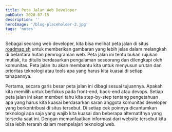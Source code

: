 ```yaml
---
title: Peta Jalan Web Developer
pubDate: 2020-07-15
description: ''
heroImage: '/blog-placeholder-2.jpg'
tags: 'notes'
---
```


Sebagai seorang web developer, kita bisa melihat peta jalan di situs [roadmap.sh](https://roadmap.sh/) untuk memberikan gambaran yang lebih jelas dalam melangkah di belantara hutan pemrograman web. Peta jalan ini tentu bukan rujukan mutlak, itu ditulis berdasarkan pengalaman seseorang dan dilengkapi oleh komunitas. Peta jalan itu akan membantu kita untuk menyusun urutan dan prioritas teknologi atau tools apa yang harus kita kuasai di setiap tahapannya.

Pertama, secara garis besar peta jalan ini dibagi sesuai tujuannya. Apakah kita memilih untuk berfokus pada front-end, back-end atau devops. Setiap peta jalan ini akan memberi tahu kita step-by-step tentang pengetahuan apa yang harus kita kuasai berdasarkan saran anggota komunitas developer yang berkontribusi di situs tersebut. Di setiap cek poinnya dicantumkan teknologi apa saja yang wajib kita kuasai dan beberapa alternatifnya yang tersedia saat ini. Dengan memanfaatkan informasi dari website tersebut kita bisa lebih terarah dalam mempelajari teknologi web.
